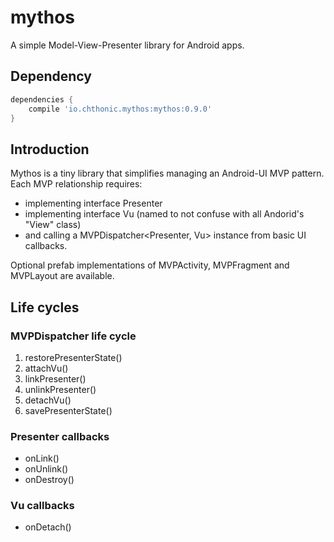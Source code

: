 # mythos
A simple Model-View-Presenter library for Android apps.

## Dependency
```groovy
dependencies {
    compile 'io.chthonic.mythos:mythos:0.9.0'
}
```

## Introduction
Mythos is a tiny library that simplifies managing an Android-UI MVP pattern. Each MVP relationship requires:
* implementing interface Presenter
* implementing interface Vu (named to not confuse with all Andorid's "View" class)
* and calling a MVPDispatcher\<Presenter, Vu\> instance from basic UI callbacks.
 
Optional prefab implementations of MVPActivity, MVPFragment and MVPLayout are available.

## Life cycles

### MVPDispatcher life cycle
1. restorePresenterState()
2. attachVu()
3. linkPresenter()
4. unlinkPresenter()
5. detachVu()
6. savePresenterState()

### Presenter callbacks
- onLink()
- onUnlink()
- onDestroy()

### Vu callbacks
- onDetach()



